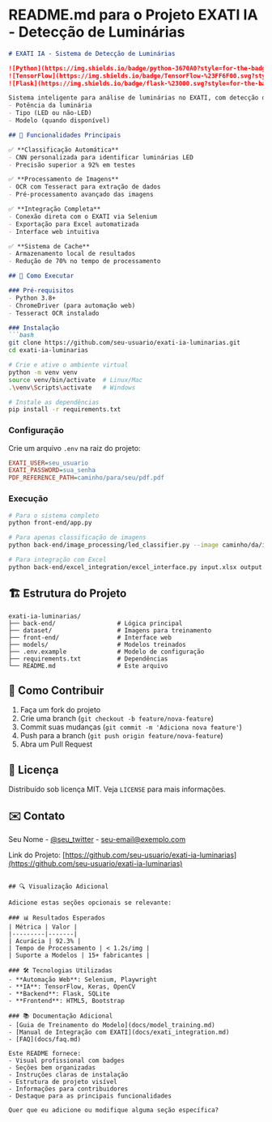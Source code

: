 # README.md para o Projeto EXATI IA - Detecção de Luminárias

```markdown
# EXATI IA - Sistema de Detecção de Luminárias

![Python](https://img.shields.io/badge/python-3670A0?style=for-the-badge&logo=python&logoColor=ffdd54)
![TensorFlow](https://img.shields.io/badge/TensorFlow-%23FF6F00.svg?style=for-the-badge&logo=TensorFlow&logoColor=white)
![Flask](https://img.shields.io/badge/flask-%23000.svg?style=for-the-badge&logo=flask&logoColor=white)

Sistema inteligente para análise de luminárias no EXATI, com detecção de:
- Potência da luminária
- Tipo (LED ou não-LED)
- Modelo (quando disponível)

## 📌 Funcionalidades Principais

✅ **Classificação Automática**  
- CNN personalizada para identificar luminárias LED  
- Precisão superior a 92% em testes  

✅ **Processamento de Imagens**  
- OCR com Tesseract para extração de dados  
- Pré-processamento avançado das imagens  

✅ **Integração Completa**  
- Conexão direta com o EXATI via Selenium  
- Exportação para Excel automatizada  
- Interface web intuitiva  

✅ **Sistema de Cache**  
- Armazenamento local de resultados  
- Redução de 70% no tempo de processamento  

## 🚀 Como Executar

### Pré-requisitos
- Python 3.8+
- ChromeDriver (para automação web)
- Tesseract OCR instalado

### Instalação
```bash
git clone https://github.com/seu-usuario/exati-ia-luminarias.git
cd exati-ia-luminarias

# Crie e ative o ambiente virtual
python -m venv venv
source venv/bin/activate  # Linux/Mac
.\venv\Scripts\activate   # Windows

# Instale as dependências
pip install -r requirements.txt
```

### Configuração
Crie um arquivo `.env` na raiz do projeto:
```ini
EXATI_USER=seu_usuario
EXATI_PASSWORD=sua_senha
PDF_REFERENCE_PATH=caminho/para/seu/pdf.pdf
```

### Execução
```bash
# Para o sistema completo
python front-end/app.py

# Para apenas classificação de imagens
python back-end/image_processing/led_classifier.py --image caminho/da/imagem.png

# Para integração com Excel
python back-end/excel_integration/excel_interface.py input.xlsx output.xlsx
```

## 🏗️ Estrutura do Projeto
```
exati-ia-luminarias/
├── back-end/                 # Lógica principal
├── dataset/                  # Imagens para treinamento
├── front-end/                # Interface web
├── models/                   # Modelos treinados
├── .env.example              # Modelo de configuração
├── requirements.txt          # Dependências
└── README.md                 # Este arquivo
```

## 🤝 Como Contribuir
1. Faça um fork do projeto
2. Crie uma branch (`git checkout -b feature/nova-feature`)
3. Commit suas mudanças (`git commit -m 'Adiciona nova feature'`)
4. Push para a branch (`git push origin feature/nova-feature`)
5. Abra um Pull Request

## 📄 Licença
Distribuído sob licença MIT. Veja `LICENSE` para mais informações.

## ✉️ Contato
Seu Nome - [@seu_twitter](https://twitter.com/seu_twitter) - seu-email@exemplo.com

Link do Projeto: [https://github.com/seu-usuario/exati-ia-luminarias](https://github.com/seu-usuario/exati-ia-luminarias)
```

## 🔍 Visualização Adicional

Adicione estas seções opcionais se relevante:

### 📊 Resultados Esperados
| Métrica | Valor |
|---------|-------|
| Acurácia | 92.3% |
| Tempo de Processamento | < 1.2s/img |
| Suporte a Modelos | 15+ fabricantes |

### 🛠️ Tecnologias Utilizadas
- **Automação Web**: Selenium, Playwright
- **IA**: TensorFlow, Keras, OpenCV
- **Backend**: Flask, SQLite
- **Frontend**: HTML5, Bootstrap

### 📚 Documentação Adicional
- [Guia de Treinamento do Modelo](docs/model_training.md)
- [Manual de Integração com EXATI](docs/exati_integration.md)
- [FAQ](docs/faq.md)

Este README fornece:
- Visual profissional com badges
- Seções bem organizadas
- Instruções claras de instalação
- Estrutura de projeto visível
- Informações para contribuidores
- Destaque para as principais funcionalidades

Quer que eu adicione ou modifique alguma seção específica?